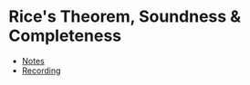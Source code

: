 # Rice's Theorem, Soundness & Completeness

- [Notes](https://ucsb.box.com/s/u76yotv196yjeodxjuqvhi2lizxp8e22)
- [Recording](https://ucsb.box.com/s/are7dfiip97sml2f65rmeqjg7z80qwkm)